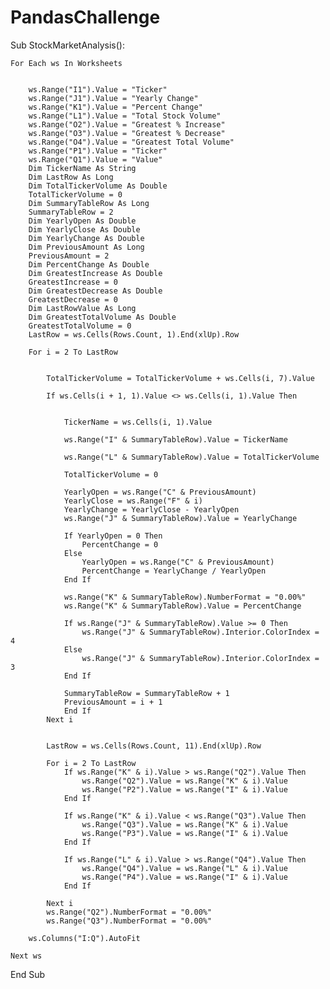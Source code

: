 # PandasChallenge
Sub StockMarketAnalysis():

  
    For Each ws In Worksheets

    
        ws.Range("I1").Value = "Ticker"
        ws.Range("J1").Value = "Yearly Change"
        ws.Range("K1").Value = "Percent Change"
        ws.Range("L1").Value = "Total Stock Volume"
        ws.Range("O2").Value = "Greatest % Increase"
        ws.Range("O3").Value = "Greatest % Decrease"
        ws.Range("O4").Value = "Greatest Total Volume"
        ws.Range("P1").Value = "Ticker"
        ws.Range("Q1").Value = "Value"
        Dim TickerName As String
        Dim LastRow As Long
        Dim TotalTickerVolume As Double
        TotalTickerVolume = 0
        Dim SummaryTableRow As Long
        SummaryTableRow = 2
        Dim YearlyOpen As Double
        Dim YearlyClose As Double
        Dim YearlyChange As Double
        Dim PreviousAmount As Long
        PreviousAmount = 2
        Dim PercentChange As Double
        Dim GreatestIncrease As Double
        GreatestIncrease = 0
        Dim GreatestDecrease As Double
        GreatestDecrease = 0
        Dim LastRowValue As Long
        Dim GreatestTotalVolume As Double
        GreatestTotalVolume = 0
        LastRow = ws.Cells(Rows.Count, 1).End(xlUp).Row
        
        For i = 2 To LastRow

           
            TotalTickerVolume = TotalTickerVolume + ws.Cells(i, 7).Value
         
            If ws.Cells(i + 1, 1).Value <> ws.Cells(i, 1).Value Then

            
                TickerName = ws.Cells(i, 1).Value
               
                ws.Range("I" & SummaryTableRow).Value = TickerName
             
                ws.Range("L" & SummaryTableRow).Value = TotalTickerVolume
            
                TotalTickerVolume = 0

                YearlyOpen = ws.Range("C" & PreviousAmount)
                YearlyClose = ws.Range("F" & i)
                YearlyChange = YearlyClose - YearlyOpen
                ws.Range("J" & SummaryTableRow).Value = YearlyChange

                If YearlyOpen = 0 Then
                    PercentChange = 0
                Else
                    YearlyOpen = ws.Range("C" & PreviousAmount)
                    PercentChange = YearlyChange / YearlyOpen
                End If
    
                ws.Range("K" & SummaryTableRow).NumberFormat = "0.00%"
                ws.Range("K" & SummaryTableRow).Value = PercentChange

                If ws.Range("J" & SummaryTableRow).Value >= 0 Then
                    ws.Range("J" & SummaryTableRow).Interior.ColorIndex = 4
                Else
                    ws.Range("J" & SummaryTableRow).Interior.ColorIndex = 3
                End If
            
                SummaryTableRow = SummaryTableRow + 1
                PreviousAmount = i + 1
                End If
            Next i


            LastRow = ws.Cells(Rows.Count, 11).End(xlUp).Row
        
            For i = 2 To LastRow
                If ws.Range("K" & i).Value > ws.Range("Q2").Value Then
                    ws.Range("Q2").Value = ws.Range("K" & i).Value
                    ws.Range("P2").Value = ws.Range("I" & i).Value
                End If

                If ws.Range("K" & i).Value < ws.Range("Q3").Value Then
                    ws.Range("Q3").Value = ws.Range("K" & i).Value
                    ws.Range("P3").Value = ws.Range("I" & i).Value
                End If

                If ws.Range("L" & i).Value > ws.Range("Q4").Value Then
                    ws.Range("Q4").Value = ws.Range("L" & i).Value
                    ws.Range("P4").Value = ws.Range("I" & i).Value
                End If

            Next i
            ws.Range("Q2").NumberFormat = "0.00%"
            ws.Range("Q3").NumberFormat = "0.00%"
            
        ws.Columns("I:Q").AutoFit

    Next ws

End Sub
